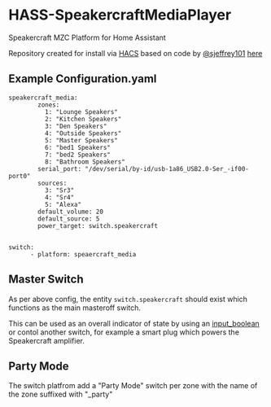 # HASS-SpeakercraftMediaPlayer
Speakercraft MZC Platform for Home Assistant

Repository created for install via [HACS](https://hacs.xyz/docs/setup/download) based on code by [@sjeffrey101](https://github.com/sjeffrey101) [here](https://github.com/sjeffrey101/homeassistant_speakercraft/tree/main/old%20ha%20component/custom_components/speakercraft_media)


## Example Configuration.yaml

```
speakercraft_media:
        zones: 
          1: "Lounge Speakers"
          2: "Kitchen Speakers"
          3: "Den Speakers"
          4: "Outside Speakers"
          5: "Master Speakers"
          6: "bed1 Speakers"
          7: "bed2 Speakers"
          8: "Bathroom Speakers"
        serial_port: "/dev/serial/by-id/usb-1a86_USB2.0-Ser_-if00-port0"
        sources:
          3: "Sr3"
          4: "Sr4"
          5: "Alexa"
        default_volume: 20
        default_source: 5
        power_target: switch.speakercraft
        
        
switch:
      - platform: speaercraft_media
```

## Master Switch

As per above config, the entity ```switch.speakercraft``` should exist which functions as the main masteroff switch.

This can be used as an overall indicator of state by using an [input_boolean](https://www.home-assistant.io/integrations/input_boolean/) or contol another switch, for example a smart plug which powers the Speakercraft amplifier.

## Party Mode

The switch platfrom add a "Party Mode" switch per zone with the name of the zone suffixed with "_party"
